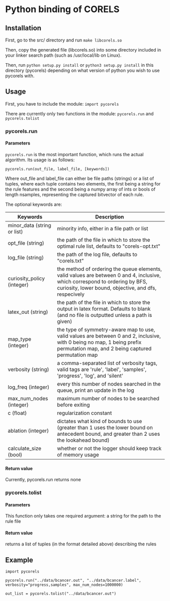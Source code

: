 # Python binding of CORELS

## Installation

First, go to the src/ directory and run `make libcorels.so`

Then, copy the generated file (libcorels.so) into some directory included in
your linker search path (such as /usr/local/lib on Linux).

Then, run `python setup.py install` or `python3 setup.py install` in this directory
(pycorels) depending on what version of python you wish to use pycorels with.

## Usage

First, you have to include the module:
`import pycorels`

There are currently only two functions in the module: `pycorels.run` and `pycorels.tolist`

### pycorels.run

#### Parameters

`pycorels.run` is the most important function, which runs the actual algorithm. Its usage is as follows:

`pycorels.run(out_file, label_file, [keywords])`

Where out_file and label_file can either be file paths (strings) or a list
of tuples, where each tuple contains two elements, the first being a string
for the rule features and the second being a numpy array of ints or bools
of length nsamples, representing the captured bitvector of each rule.

The optional keywords are:

| Keywords                          | Description 
| ---                               | -----------
| minor_data (string or list)       | minority info, either in a file path or list
| opt_file (string)                 | the path of the file in which to store the optimal rule list, defaults to "corels-opt.txt"
| log_file (string)                 | the path of the log file, defaults to "corels.txt"
| curiosity_policy (integer)        | the method of ordering the queue elements, valid values are between 0 and 4, inclusive, which correspond to ordering by BFS, curiosity, lower bound, objective, and dfs, respecively
| latex_out (string)                | the path of the file in which to store the output in latex format. Defaults to blank (and no file is outputted unless a path is given)
| map_type (integer)                | the type of symmetry-aware map to use, valid values are between 0 and 2, inclusive, with 0 being no map, 1 being prefix permutation map, and 2 being captured permutation map
| verbosity (string)                | a comma-separated list of verbosity tags, valid tags are 'rule', 'label', 'samples', 'progress', 'log', and 'silent'
| log_freq (integer)                |  every this number of nodes searched in the queue, print an update in the log
| max_num_nodes (integer)           | maximum number of nodes to be searched before exiting
| c (float)                         | regularization constant
| ablation (integer)                | dictates what kind of bounds to use (greater than 1 uses the lower bound on antecedent bound, and greater than 2 uses the lookahead bound)
| calculate_size (bool)             | whether or not the logger should keep track of memory usage

#### Return value

Currently, pycorels.run returns none


### pycorels.tolist

#### Parameters

This function only takes one required argument: a string for the path to
the rule file

#### Return value

returns a list of tuples (in the format detailed above) describing the rules

## Example

~~~~
import pycorels

pycorels.run("../data/bcancer.out", "../data/bcancer.label", verbosity="progress,samples", max_num_nodes=1000000)

out_list = pycorels.tolist("../data/bcancer.out")
~~~~
